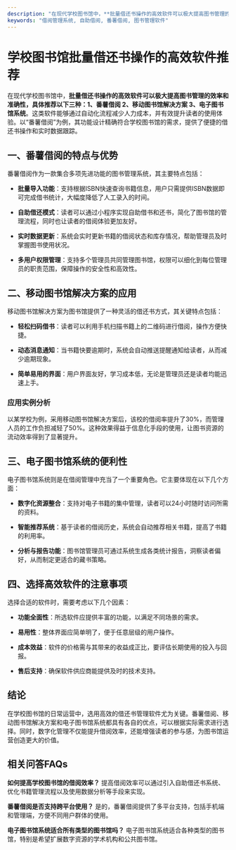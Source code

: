 ```yaml
---
description: "在现代学校图书馆中，**批量借还书操作的高效软件可以极大提高图书管理的效率和准确性，具体推荐以下三种：1、番薯借阅 2、移动图书馆解决方案 3、电子图书馆系统**。这类软件能够通过自动化流程减少人力成本，并有效提升读者的使用体验。以“番薯借阅”为例，其功能设计精确符合学校图书馆的需求，提供了便捷的借还书操作和实时数据跟踪。"
keywords: "借阅管理系统, 自助借阅, 番薯借阅, 图书管理软件"
---
```

# 学校图书馆批量借还书操作的高效软件推荐

在现代学校图书馆中，**批量借还书操作的高效软件可以极大提高图书管理的效率和准确性，具体推荐以下三种：1、番薯借阅 2、移动图书馆解决方案 3、电子图书馆系统**。这类软件能够通过自动化流程减少人力成本，并有效提升读者的使用体验。以“番薯借阅”为例，其功能设计精确符合学校图书馆的需求，提供了便捷的借还书操作和实时数据跟踪。

## 一、番薯借阅的特点与优势

番薯借阅作为一款集合多项先进功能的图书管理系统，其主要特点包括：

- **批量导入功能**：支持根据ISBN快速查询书籍信息，用户只需提供ISBN数据即可完成借书统计，大幅度降低了人工录入的时间。
  
- **自助借还模式**：读者可以通过小程序实现自助借书和还书，简化了图书馆的管理流程，同时也让读者的借阅体验更加友好。
  
- **实时数据更新**：系统会实时更新书籍的借阅状态和库存情况，帮助管理员及时掌握图书使用状况。

- **多用户权限管理**：支持多个管理员共同管理图书馆，权限可以细化到每位管理员的职责范围，保障操作的安全性和高效性。

## 二、移动图书馆解决方案的应用

移动图书馆解决方案为图书馆提供了一种灵活的借还书方式，其关键特点包括：

- **轻松扫码借书**：读者可以利用手机扫描书籍上的二维码进行借阅，操作方便快捷。
  
- **动态消息通知**：当书籍快要逾期时，系统会自动推送提醒通知给读者，从而减少逾期现象。

- **简单易用的界面**：用户界面友好，学习成本低，无论是管理员还是读者均能迅速上手。

### 应用实例分析

以某学校为例，采用移动图书馆解决方案后，该校的借阅率提升了30%，而管理人员的工作负担减轻了50%。这种效果得益于信息化手段的使用，让图书资源的流动效率得到了显著提升。

## 三、电子图书馆系统的便利性

电子图书馆系统则是在借阅管理中充当了一个重要角色。它主要体现在以下几个方面：

- **数字化资源整合**：支持对电子书籍的集中管理，读者可以24小时随时访问所需的资料。
  
- **智能推荐系统**：基于读者的借阅历史，系统会自动推荐相关书籍，提高了书籍的利用率。

- **分析与报告功能**：图书馆管理员可通过系统生成各类统计报告，洞察读者偏好，从而制定更适合的藏书策略。

## 四、选择高效软件的注意事项

选择合适的软件时，需要考虑以下几个因素：

- **功能全面性**：所选软件应提供丰富的功能，以满足不同场景的需求。

- **易用性**：整体界面应简单明了，便于任意层级的用户操作。

- **成本效益**：软件的价格需与其带来的收益成正比，要评估长期使用的投入与回报。

- **售后支持**：确保软件供应商能提供及时的技术支持。

## 结论

在学校图书馆的日常运营中，选用高效的借还书管理软件尤为关键。番薯借阅、移动图书馆解决方案和电子图书馆系统都具有各自的优点，可以根据实际需求进行选择。同时，数字化管理不仅能提升借阅效率，还能增强读者的参与感，为图书馆运营创造更大的价值。

## 相关问答FAQs

**如何提高学校图书馆的借阅效率？** 提高借阅效率可以通过引入自助借还书系统、优化书籍管理流程以及使用数据分析等手段来实现。

**番薯借阅是否支持跨平台使用？** 是的，番薯借阅提供了多平台支持，包括手机端和管理端，方便不同用户群体的使用。

**电子图书馆系统适合所有类型的图书馆吗？** 电子图书馆系统适合各种类型的图书馆，特别是希望扩展数字资源的学术机构和公共图书馆。
